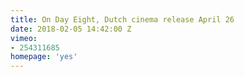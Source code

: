 ```yaml
---
title: On Day Eight, Dutch cinema release April 26
date: 2018-02-05 14:42:00 Z
vimeo:
- 254311685
homepage: 'yes'
---
```



